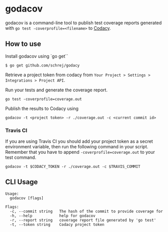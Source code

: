 # godacov

godacov is a command-line tool to publish test coverage reports generated with `go test -coverprofile=<filename>` to [Codacy](https://codacy.com).

## How to use
Install godacov using `go get``
```
$ go get github.com/schrej/godacy
```

Retrieve a project token from codacy from `Your Project > Settings > Integrations > Project API`.

Run your tests and generate the coverage report.
```
go test -coverprofile=coverage.out
```

Publish the results to Codacy using
```
godacov -t <project token> -r ./coverage.out -c <current commit id>
```

### Travis CI
If you are using Travis CI you should add your project token as a secret environment variable, then run the following command in your script. Remember that you have to append `-coverprofile=coverage.out` to your test command.
```
godacov -t $CODACY_TOKEN -r ./coverage.out -c $TRAVIS_COMMIT
```


## CLI Usage

```
Usage:
  godacov [flags]

Flags:
  -c, --commit string   The hash of the commit to provide coverage for
  -h, --help            help for godacov
  -r, --report string   coverage report file generated by 'go test'
  -t, --token string    Codacy project token
```